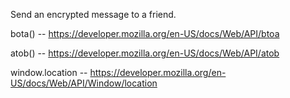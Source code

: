 Send an encrypted message to a friend.

bota() -- https://developer.mozilla.org/en-US/docs/Web/API/btoa

atob() -- https://developer.mozilla.org/en-US/docs/Web/API/atob

window.location -- https://developer.mozilla.org/en-US/docs/Web/API/Window/location